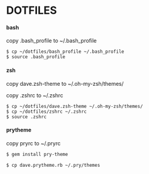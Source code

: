 DOTFILES
===

#### bash
copy .bash_profile to ~/.bash_profile

    $ cp ~/dotfiles/bash_profile ~/.bash_profile
    $ source .bash_profile

#### zsh
copy dave.zsh-theme to ~/.oh-my-zsh/themes/

copy .zshrc to ~/.zshrc

    $ cp ~/dotfiles/dave.zsh-theme ~/.oh-my-zsh/themes/
    $ cp ~/dotfiles/zshrc ~/.zshrc
    $ source .zshrc

#### prytheme
copy pryrc to ~/.pryrc

```bash
$ gem install pry-theme

$ cp dave.prytheme.rb ~/.pry/themes
```
